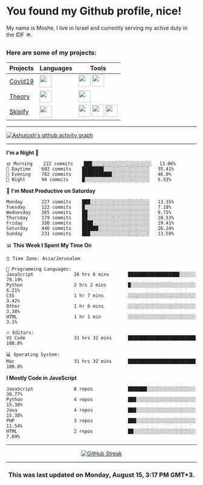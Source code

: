 <h1>You found my Github profile, nice!</h1>
<p>
    My name is Moshe, I live in Israel and currently serving my active duty in the IDF 🪖.
</p>

<h3>Here are some of my projects:</h3>

| Projects                                          | Languages                                                                                   | Tools                                                                                                                                                                                                                                                                       |
| ------------------------------------------------- | ------------------------------------------------------------------------------------------- | --------------------------------------------------------------------------------------------------------------------------------------------------------------------------------------------------------------------------------------------------------------------------- |
| [Covid19](https://github.com/jewishmoses/covid19) | <img height="32" width="32" src="https://unpkg.com/simple-icons@v6/icons/php.svg" />        | <img height="32" width="32" src="https://unpkg.com/simple-icons@v6/icons/laravel.svg" /> <img height="32" width="32" src="https://unpkg.com/simple-icons@v6/icons/livewire.svg" />                                                                                          |
| [Theory](https://github.com/jewishmoses/theory)   | <img height="32" width="32" src="https://unpkg.com/simple-icons@v6/icons/python.svg" />     | <img height="32" width="32" src="https://unpkg.com/simple-icons@v6/icons/django.svg" />                                                                                                                                                                                     |
| [Skipify](https://github.com/jewishmoses/skipify) | <img height="32" width="32" src="https://unpkg.com/simple-icons@v6/icons/javascript.svg" /> | <img height="32" width="32" src="https://unpkg.com/simple-icons@v6/icons/sqlite.svg" /> <img height="32" width="32" src="https://unpkg.com/simple-icons@v6/icons/sequelize.svg" /> <img height="32" width="32" src="https://unpkg.com/simple-icons@v6/icons/express.svg" /> |

<hr />

[![Ashutosh's github activity graph](https://activity-graph.herokuapp.com/graph?username=jewishmoses&theme=github&bg_color=fff&line=216e39&color=000&point=000)](https://github.com/jewishmoses/github-readme-activity-graph)

<hr />

<!--START_SECTION:waka-->
**I'm a Night 🦉** 

```text
🌞 Morning    222 commits    ███░░░░░░░░░░░░░░░░░░░░░░   13.06% 
🌆 Daytime    602 commits    ████████░░░░░░░░░░░░░░░░░   35.41% 
🌃 Evening    782 commits    ███████████░░░░░░░░░░░░░░   46.0% 
🌙 Night      94 commits     █░░░░░░░░░░░░░░░░░░░░░░░░   5.53%

```
📅 **I'm Most Productive on Saturday** 

```text
Monday       227 commits    ███░░░░░░░░░░░░░░░░░░░░░░   13.35% 
Tuesday      122 commits    █░░░░░░░░░░░░░░░░░░░░░░░░   7.18% 
Wednesday    165 commits    ██░░░░░░░░░░░░░░░░░░░░░░░   9.71% 
Thursday     179 commits    ██░░░░░░░░░░░░░░░░░░░░░░░   10.53% 
Friday       330 commits    ████░░░░░░░░░░░░░░░░░░░░░   19.41% 
Saturday     446 commits    ██████░░░░░░░░░░░░░░░░░░░   26.24% 
Sunday       231 commits    ███░░░░░░░░░░░░░░░░░░░░░░   13.59%

```


📊 **This Week I Spent My Time On** 

```text
⌚︎ Time Zone: Asia/Jerusalem

💬 Programming Languages: 
JavaScript               26 hrs 6 mins       ███████████████████░░░░░░   79.19% 
Python                   2 hrs 2 mins        █░░░░░░░░░░░░░░░░░░░░░░░░   6.21% 
CSS                      1 hr 7 mins         ░░░░░░░░░░░░░░░░░░░░░░░░░   3.42% 
Other                    1 hr 6 mins         ░░░░░░░░░░░░░░░░░░░░░░░░░   3.38% 
HTML                     1 hr 1 min          ░░░░░░░░░░░░░░░░░░░░░░░░░   3.1%

🔥 Editors: 
VS Code                  31 hrs 32 mins      █████████████████████████   100.0%

💻 Operating System: 
Mac                      31 hrs 32 mins      █████████████████████████   100.0%

```

**I Mostly Code in JavaScript** 

```text
JavaScript               8 repos             ███████░░░░░░░░░░░░░░░░░░   30.77% 
Python                   4 repos             ███░░░░░░░░░░░░░░░░░░░░░░   15.38% 
Java                     4 repos             ███░░░░░░░░░░░░░░░░░░░░░░   15.38% 
PHP                      3 repos             ███░░░░░░░░░░░░░░░░░░░░░░   11.54% 
HTML                     2 repos             ██░░░░░░░░░░░░░░░░░░░░░░░   7.69%

```



<!--END_SECTION:waka-->

<hr />

<div align="center">

[![GitHub Streak](https://github-readme-streak-stats.herokuapp.com?user=jewishmoses&date_format=M%20j%5B%2C%20Y%5D)](https://git.io/streak-stats)

</div>

<hr/>

<div align="center">
    <h3>This was last updated on Monday, August 15, 3:17 PM GMT+3.</h3>
</div>
